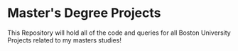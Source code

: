 # Master's Degree Projects

This Repository will hold all of the code and queries for all Boston University Projects related to my masters studies!
